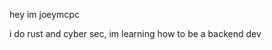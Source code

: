 hey im joeymcpc 

i do rust and cyber sec, im learning how to be a backend dev

<!---
JoeyMCPC/JoeyMCPC is a ✨ special ✨ repository because its `README.md` (this file) appears on your GitHub profile.
You can click the Preview link to take a look at your changes.
--->
